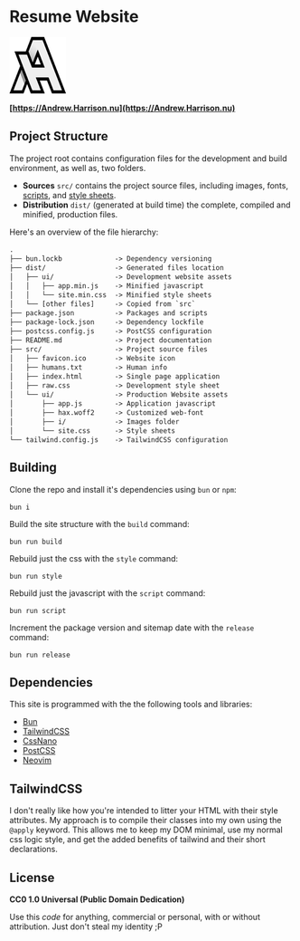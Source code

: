 # Resume Website

![ah logo](https://raw.githubusercontent.com/xero/resume/refs/heads/main/src/ui/i/logo.png)

**[https://Andrew.Harrison.nu](https://Andrew.Harrison.nu)**

## Project Structure

The project root contains configuration files for the development and build environment, as well as, two folders.

- **Sources** `src/` contains the project source files, including images, fonts, [scripts](src/ui/app.js), and [style sheets](src/ui/site.css).
- **Distribution** `dist/` (generated at build time) the complete, compiled and minified, production files.

Here's an overview of the file hierarchy:
```
.
├── bun.lockb             -> Dependency versioning
├── dist/                 -> Generated files location
│   ├── ui/               -> Development website assets
│   │   ├── app.min.js    -> Minified javascript
│   │   └── site.min.css  -> Minified style sheets
│   └── [other files]     -> Copied from `src`
├── package.json          -> Packages and scripts
├── package-lock.json     -> Dependency lockfile
├── postcss.config.js     -> PostCSS configuration
├── README.md             -> Project documentation
├── src/                  -> Project source files
│   ├── favicon.ico       -> Website icon
│   ├── humans.txt        -> Human info
│   ├── index.html        -> Single page application
│   ├── raw.css           -> Development style sheet
│   └── ui/               -> Production Website assets
│       ├── app.js        -> Application javascript
│       ├── hax.woff2     -> Customized web-font
│       ├── i/            -> Images folder
│       └── site.css      -> Style sheets
└── tailwind.config.js    -> TailwindCSS configuration
```

## Building

Clone the repo and install it's dependencies using `bun` or `npm`:

```
bun i
```

Build the site structure with the `build` command:

```
bun run build
```

Rebuild just the css with the `style` command:

```
bun run style
```
Rebuild just the javascript with the `script` command:

```
bun run script
```
Increment the package version and sitemap date with the `release` command:

```
bun run release
```

## Dependencies

This site is programmed with the the following tools and libraries:

- [Bun](https://bun.sh)
- [TailwindCSS](https://tailwindcss.com)
- [CssNano](https://cssnano.github.io/cssnano)
- [PostCSS](http://postcss.org)
- [Neovim](https://neovim.io)

## TailwindCSS

I don't really like how you're intended to litter your HTML with their style attributes. My approach is to compile their classes into my own using the `@apply` keyword. This allows me to keep my DOM minimal, use my normal css logic style, and get the added benefits of tailwind and their short declarations.

## License

**CC0 1.0 Universal (Public Domain Dedication)**

Use this _code_ for anything, commercial or personal, with or without attribution. Just don't steal my identity ;P

